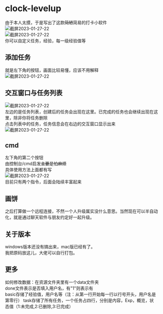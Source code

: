 # clock-levelup
由于本人太摸，于是写出了这款~~简陋~~简易的打卡小软件  
![截屏2023-01-27-22](https://cdn.staticaly.com/gh/huaziqi/pic@main/20230127/截屏2023-01-27-22.4d1x1tril9c0.jpg)  
![截屏2023-01-27-22](https://cdn.staticaly.com/gh/huaziqi/pic@main/20230127/截屏2023-01-27-22.27jcl95fvvok.jpg)  
你可以自定义任务，经验，每一级经验值等  
## 添加任务
就是左下角的按钮，画面比较易懂，应该不用解释  
![截屏2023-01-27-22](https://cdn.staticaly.com/gh/huaziqi/pic@main/20230127/截屏2023-01-27-22.6mp9k4jspzs0.jpg)  
## 交互窗口与任务列表
![截屏2023-01-27-22](https://cdn.staticaly.com/gh/huaziqi/pic@main/20230127/截屏2023-01-27-22.27jcl95fvvok.jpg)  
左边的是任务列表，创建后的任务会出现在这里。已完成的任务也会继续出现在这里，除非你将任务删除  
点击列表中的任务，任务信息会在右边的交互窗口显示出来  
![截屏2023-01-27-22](https://cdn.staticaly.com/gh/huaziqi/pic@main/20230127/截屏2023-01-27-22.34s2xacee8q0.jpg)
## cmd
左下角的第二个按钮  
由控制台/cmd启发~~主要是怕麻烦~~  
具体使用方法上面都有写  
![截屏2023-01-27-22](https://cdn.staticaly.com/gh/huaziqi/pic@main/20230127/截屏2023-01-27-22.2jkankakkke0.jpg)  
目前只有两个指令，后面会陆续丰富起来
## 画饼
之后打算做一个远程连接，不然一个人升级属实没什么意思。当然现在可以半自动化，就是通过聊天软件与朋友约定好一起升级。  
## 关于版本 
windows版本还没有搞出来，mac版已经有了。  
我把原码放这儿，大佬可以自行打包。  
## 更多
如何修改数据：在资源文件夹里有一个data文件夹   
done文件表示是否填入用户名，有"1"则表示有  
basic存储了经验值，用户名等（注：从第一行开始每一行以行号开头，用户名是第零行） 
task存储了所有任务，一个任务占四行，分别是内容，Exp，概览，状态值（1:未完成,2:已删除,3:已完成）  
